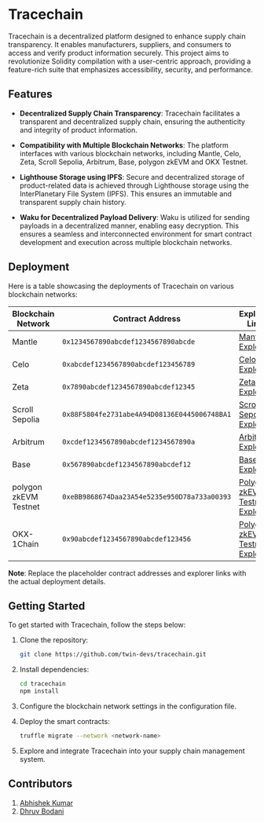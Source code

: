 # Tracechain

Tracechain is a decentralized platform designed to enhance supply chain transparency. It enables manufacturers, suppliers, and consumers to access and verify product information securely. This project aims to revolutionize Solidity compilation with a user-centric approach, providing a feature-rich suite that emphasizes accessibility, security, and performance.

## Features

- **Decentralized Supply Chain Transparency**: Tracechain facilitates a transparent and decentralized supply chain, ensuring the authenticity and integrity of product information.

- **Compatibility with Multiple Blockchain Networks**: The platform interfaces with various blockchain networks, including Mantle, Celo, Zeta, Scroll Sepolia, Arbitrum, Base, polygon zkEVM and OKX Testnet.

- **Lighthouse Storage using IPFS**: Secure and decentralized storage of product-related data is achieved through Lighthouse storage using the InterPlanetary File System (IPFS). This ensures an immutable and transparent supply chain history.

- **Waku for Decentralized Payload Delivery**: Waku is utilized for sending payloads in a decentralized manner, enabling easy decryption. This ensures a seamless and interconnected environment for smart contract development and execution across multiple blockchain networks. 

## Deployment

Here is a table showcasing the deployments of Tracechain on various blockchain networks:

| Blockchain Network         | Contract Address                  | Explorer Link                               |
| --------------------------- | --------------------------------- | --------------------------------------------|
| Mantle                      | `0x1234567890abcdef1234567890abcde` | [Mantle Explorer](link-to-explorer)        |
| Celo                        | `0xabcdef1234567890abcdef123456789` | [Celo Explorer](link-to-explorer)          |
| Zeta                        | `0x7890abcdef1234567890abcdef12345` | [Zeta Explorer](link-to-explorer)          |
| Scroll Sepolia              | `0x88F5804fe2731abe4A94D08136E0445006748BA1` | [Scroll Sepolia Explorer](https://sepolia.scrollscan.dev/address/0x88F5804fe2731abe4A94D08136E0445006748BA1)|
| Arbitrum                    | `0xcdef1234567890abcdef1234567890a` | [Arbitrum Explorer](link-to-explorer)      |
| Base                        | `0x567890abcdef1234567890abcdef12` | [Base Explorer](link-to-explorer)          |
| polygon zkEVM Testnet       | `0xeBB9868674Daa23A54e5235e950D78a733a00393` | [Polygon zkEVM Testnet Explorer](https://testnet-zkevm.polygonscan.com/address/0xeBB9868674Daa23A54e5235e950D78a733a00393)|
| OKX-1Chain       | `0x90abcdef1234567890abcdef123456` | [Polygon zkEVM Testnet Explorer](link-to-explorer)|

**Note**: Replace the placeholder contract addresses and explorer links with the actual deployment details.

## Getting Started

To get started with Tracechain, follow the steps below:

1. Clone the repository:

   ```bash
   git clone https://github.com/twin-devs/tracechain.git
   ```

2. Install dependencies:

   ```bash
   cd tracechain
   npm install
   ```

3. Configure the blockchain network settings in the configuration file.

4. Deploy the smart contracts:

   ```bash
   truffle migrate --network <network-name>
   ```

5. Explore and integrate Tracechain into your supply chain management system.

## Contributors

1. [Abhishek Kumar](https://github.com/twin-devs/tracechain/commits?author=xenowits)
2. [Dhruv Bodani](https://github.com/dB2510)